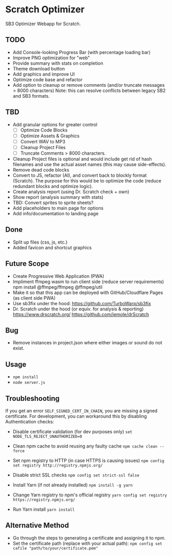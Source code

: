 # Scratch Optimizer
SB3 Optimizer Webapp for Scratch.

## TODO
- Add Console-looking Progress Bar (with percentage loading bar)
- Improve PNG optimization for "web"
- Provide summary with stats on completion
- Theme download button
- Add graphics and improve UI
- Optimize code base and refactor
- Add option to cleanup or remove comments (and/or truncate messages > 8000 characters)
  Note: this can resolve conflicts between legacy SB2 and SB3 formats.
  
## TBD
- Add granular options for greater control
  - [ ] Optimize Code Blocks
  - [ ] Optimize Assets & Graphics
  - [ ] Convert WAV to MP3
  - [ ] Cleanup Project Files
  - [ ] Truncate Comments > 8000 characters.
- Cleanup Project files is optional and would include get rid of hash filenames and 
  use the actual asset names (this may cause side-effects).
- Remove dead code blocks
- Convert to JS, refactor (AI), and convert back to blockly format (Scratch).
  The purpose for this would be to optimize the code (reduce redundant blocks and optimize logic).
- Create analysis report (using Dr. Scratch check + own)
- Show report (analysis summary with stats)
- TBD: Convert sprites to sprite sheets?
- Add placeholders to main page for options
- Add info/documentation to landing page

## Done
- Split up files (css, js, etc.)
- Added favicon and shortcut graphics

## Future Scope
- Create Progressive Web Application (PWA)
- Impliment ffmpeg wasm to run client side (reduce server requirements)
  npm install @ffmpeg/ffmpeg @ffmpeg/util
- Make it so that this app can be deployed with GitHub/Cloudflare Pages (as client side PWA)
- Use sb3fix under the hood:
  https://github.com/TurboWarp/sb3fix
- Dr. Scratch under the hood (or equiv. for analysis & reporting)
  https://www.drscratch.org/
  https://github.com/jemole/drScratch

## Bug
- Remove instances in project.json where either images or sound do not exist.

## Usage
- `npm install`
- `node server.js`

## Troubleshooting
If you get an error `SELF_SIGNED_CERT_IN_CHAIN`, you are missing a signed certificate. For development, you can workaround this by disabling Authentication checks:

- Disable certificate validation (for dev purposes only)
  `set NODE_TLS_REJECT_UNAUTHORIZED=0`

- Clean npm cache to avoid reusing any faulty cache
  `npm cache clean --force`

- Set npm registry to HTTP (in case HTTPS is causing issues)
  `npm config set registry http://registry.npmjs.org/`

- Disable strict SSL checks
  `npm config set strict-ssl false`

- Install Yarn (if not already installed)
  `npm install -g yarn`

- Change Yarn registry to npm's official registry
  `yarn config set registry https://registry.npmjs.org/`

- Run Yarn install
  `yarn install`

## Alternative Method
- Go through the steps to generating a certificate and assigning it to npm.
- Set the certificate path (replace with your actual path):
  `npm config set cafile "path/to/your/certificate.pem"`